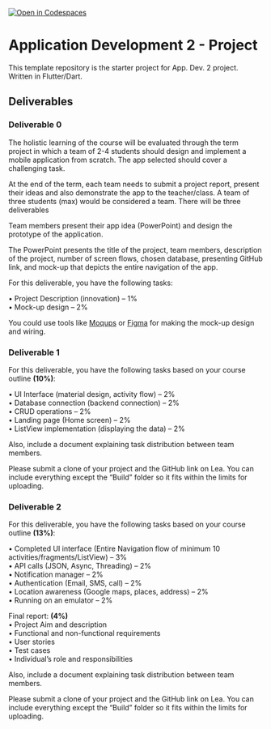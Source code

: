 [![Open in Codespaces](https://classroom.github.com/assets/launch-codespace-2972f46106e565e64193e422d61a12cf1da4916b45550586e14ef0a7c637dd04.svg)](https://classroom.github.com/open-in-codespaces?assignment_repo_id=19202862)
# Application Development 2 - Project

This template repository is the starter project for App. Dev. 2 project. Written in Flutter/Dart.

## Deliverables

### Deliverable 0

The holistic learning of the course will be evaluated through the term project in which a team of 2-4 students should design and implement a mobile application from scratch. The app selected should cover a challenging task.

At the end of the term, each team needs to submit a project report, present their ideas and also demonstrate the app to the teacher/class. A team of three students (max) would be considered a team. There will be three deliverables

Team members present their app idea (PowerPoint) and design the prototype of the application.

The PowerPoint presents the title of the project, team members, description of the project, number of screen flows, chosen database, presenting GitHub link, and mock-up that depicts the entire navigation of the app.

For this deliverable, you have the following tasks:

• Project Description (innovation) – 1%  
• Mock-up design – 2%

You could use tools like [Moqups](https://moqups.com/) or [Figma](https://www.figma.com/) for making the mock-up design and wiring.

### Deliverable 1

For this deliverable, you have the following tasks based on your course outline **(10%)**:

• UI Interface (material design, activity flow) – 2%  
• Database connection (backend connection) – 2%  
• CRUD operations – 2%  
• Landing page (Home screen) – 2%  
• ListView implementation (displaying the data) – 2%

Also, include a document explaining task distribution between team members.

Please submit a clone of your project and the GitHub link on Lea. You can include everything except the “Build” folder so it fits within the limits for uploading.

### Deliverable 2

For this deliverable, you have the following tasks based on your course outline **(13%)**:

• Completed UI interface (Entire Navigation flow of minimum 10 activities/fragments/ListView) – 3%  
• API calls (JSON, Async, Threading) – 2%  
• Notification manager – 2%  
• Authentication (Email, SMS, call) – 2%  
• Location awareness (Google maps, places, address) – 2%  
• Running on an emulator – 2%

Final report: **(4%)**  
• Project Aim and description  
• Functional and non-functional requirements  
• User stories  
• Test cases  
• Individual’s role and responsibilities

Also, include a document explaining task distribution between team members.

Please submit a clone of your project and the GitHub link on Lea. You can include everything except the “Build” folder so it fits within the limits for uploading.

